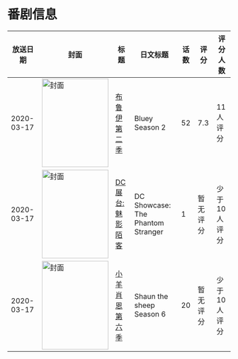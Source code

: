 # 番剧信息

|放送日期|封面|标题|日文标题|话数|评分|评分人数|
|---|---|---|---|---|---|---|
|2020-03-17|<img src="//lain.bgm.tv/pic/cover/c/7b/bb/366228_Hkn4i.jpg" alt="封面" style="width:150px;height:200px;object-fit:cover;">|[布鲁伊 第二季](https://bangumi.tv/subject/366228)|Bluey Season 2|52|7.3|11人评分|
|2020-03-17|<img src="//lain.bgm.tv/pic/cover/c/96/e3/379657_z9nxm.jpg" alt="封面" style="width:150px;height:200px;object-fit:cover;">|[DC展台:魅影陌客](https://bangumi.tv/subject/379657)|DC Showcase: The Phantom Stranger|1|暂无评分|少于10人评分|
|2020-03-17|<img src="//lain.bgm.tv/pic/cover/c/cd/cb/439341_SW6VP.jpg" alt="封面" style="width:150px;height:200px;object-fit:cover;">|[小羊肖恩 第六季](https://bangumi.tv/subject/439341)|Shaun the sheep Season 6|20|暂无评分|少于10人评分|
